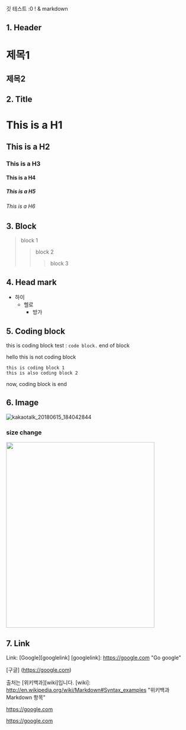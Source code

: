 
 깃 테스트 :0 ! & markdown

## 1. Header

  제목1
  ======
  제목2
  ------


## 2. Title

# This is a H1
## This is a H2
### This is a H3
#### This is a H4
##### This is a H5
###### This is a H6


## 3. Block

> block 1
>> block 2
>>> block 3


## 4. Head mark

* 하이
    * 헬로
        * 방가


## 5. Coding block

this is coding block test : `code block.` end of block

 hello this is not coding block

    this is coding block 1
    this is also coding block 2

 now, coding block is end


 ## 6. Image

 ![kakaotalk_20180615_184042844](https://user-images.githubusercontent.com/10994112/41478062-55f418e6-7101-11e8-889c-ff9299976238.jpg)

 ### size change

<img width="400" height="500" src = https://user-images.githubusercontent.com/10994112/41478062-55f418e6-7101-11e8-889c-ff9299976238.jpg></img>


## 7. Link

Link: [Google][googlelink]
[googlelink]: https://google.com "Go google"

[구글] (https://google.com)

출처는 [위키백과][wiki]입니다.
[wiki]: http://en.wikipedia.org/wiki/Markdown#Syntax_examples "위키백과 Markdown 항목"

<https://google.com>

https://google.com

